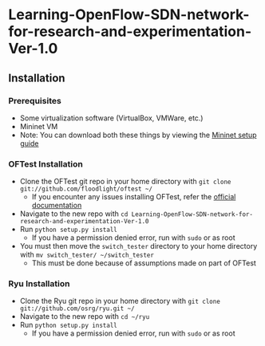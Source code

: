 # Learning-OpenFlow-SDN-network-for-research-and-experimentation-Ver-1.0

## Installation

### Prerequisites
* Some virtualization software (VirtualBox, VMWare, etc.)
* Mininet VM
* Note: You can download both these things by viewing the [Mininet setup guide](http://mininet.org/download/)

### OFTest Installation
* Clone the OFTest git repo in your home directory with `git clone git://github.com/floodlight/oftest ~/`
	* If you encounter any issues installing OFTest, refer the [official documentation](https://github.com/floodlight/oftest#getting-oftest)
* Navigate to the new repo with `cd Learning-OpenFlow-SDN-network-for-research-and-experimentation-Ver-1.0`
* Run `python setup.py install`
	* If you have a permission denied error, run with `sudo` or as root
* You must then move the `switch_tester` directory to your home directory with `mv switch_tester/ ~/switch_tester`
	* This must be done because of assumptions made on part of OFTest
	
### Ryu Installation
* Clone the Ryu git repo in your home directory with `git clone git://github.com/osrg/ryu.git ~/`
* Navigate to the new repo with `cd ~/ryu`
* Run `python setup.py install`
	* If you have a permission denied error, run with `sudo` or as root

